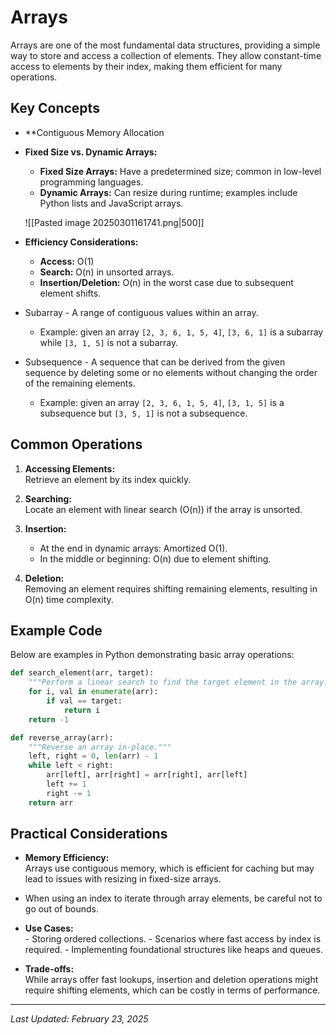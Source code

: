 # Arrays

Arrays are one of the most fundamental data structures, providing a simple way to store and access a collection of elements. They allow constant-time access to elements by their index, making them efficient for many operations.

## Key Concepts

- **Contiguous Memory Allocation
- **Fixed Size vs. Dynamic Arrays:**  
  - **Fixed Size Arrays:** Have a predetermined size; common in low-level programming languages.
  - **Dynamic Arrays:** Can resize during runtime; examples include Python lists and JavaScript arrays.
  
  ![[Pasted image 20250301161741.png|500]]

- **Efficiency Considerations:**
  - **Access:** O(1)
  - **Search:** O(n) in unsorted arrays.
  - **Insertion/Deletion:** O(n) in the worst case due to subsequent element shifts.

- Subarray - A range of contiguous values within an array.
    - Example: given an array `[2, 3, 6, 1, 5, 4]`, `[3, 6, 1]` is a subarray while `[3, 1, 5]` is not a subarray.

- Subsequence - A sequence that can be derived from the given sequence by deleting some or no elements without changing the order of the remaining elements.
    - Example: given an array `[2, 3, 6, 1, 5, 4]`, `[3, 1, 5]` is a subsequence but `[3, 5, 1]` is not a subsequence.

## Common Operations

1. **Accessing Elements:**  
   Retrieve an element by its index quickly.

2. **Searching:**  
   Locate an element with linear search (O(n)) if the array is unsorted.

3. **Insertion:**  
   - At the end in dynamic arrays: Amortized O(1).
   - In the middle or beginning: O(n) due to element shifting.

4. **Deletion:**  
   Removing an element requires shifting remaining elements, resulting in O(n) time complexity.

## Example Code

Below are examples in Python demonstrating basic array operations:

```python
def search_element(arr, target):
    """Perform a linear search to find the target element in the array."""
    for i, val in enumerate(arr):
        if val == target:
            return i
    return -1

def reverse_array(arr):
    """Reverse an array in-place."""
    left, right = 0, len(arr) - 1
    while left < right:
        arr[left], arr[right] = arr[right], arr[left]
        left += 1
        right -= 1
    return arr
```

## Practical Considerations

- **Memory Efficiency:**  
	  Arrays use contiguous memory, which is efficient for caching but may lead to issues with resizing in fixed-size arrays.

- When using an index to iterate through array elements, be careful not to go out of bounds.

- **Use Cases:**  
	  -  Storing ordered collections.
	  -  Scenarios where fast access by index is required.
	  -  Implementing foundational structures like heaps and queues.

- **Trade-offs:**  
	  While arrays offer fast lookups, insertion and deletion operations might require shifting elements, which can be costly in terms of performance.

---

*Last Updated: February 23, 2025*